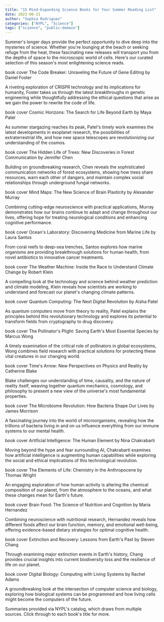 ```yaml
---
title: "15 Mind-Expanding Science Books for Your Summer Reading List"
date: 2023-06-21
author: "Sophia Rodriguez"
categories: ["NYPL", "Science"]
tags: ["science", "public-domain"]
---
```


Summer's longer days provide the perfect opportunity to dive deep into the mysteries of science. Whether you're lounging at the beach or seeking refuge from the heat, these fascinating new releases will transport you from the depths of space to the microscopic world of cells. Here's our curated selection of this season's most enlightening science reads.

book cover
The Code Breaker: Unraveling the Future of Gene Editing
by Daniel Foster

A riveting exploration of CRISPR technology and its implications for humanity, Foster takes us through the latest breakthroughs in genetic engineering while thoughtfully addressing the ethical questions that arise as we gain the power to rewrite the code of life.

book cover
Cosmic Horizons: The Search for Life Beyond Earth
by Maya Patel

As summer stargazing reaches its peak, Patel's timely work examines the latest developments in exoplanet research, the possibilities of extraterrestrial life, and how new space telescopes are revolutionizing our understanding of the cosmos.

book cover
The Hidden Life of Trees: New Discoveries in Forest Communication
by Jennifer Chen

Building on groundbreaking research, Chen reveals the sophisticated communication networks of forest ecosystems, showing how trees share resources, warn each other of dangers, and maintain complex social relationships through underground fungal networks.

book cover
Mind Maps: The New Science of Brain Plasticity
by Alexander Murray

Combining cutting-edge neuroscience with practical applications, Murray demonstrates how our brains continue to adapt and change throughout our lives, offering hope for treating neurological conditions and enhancing cognitive performance.

book cover
Ocean's Laboratory: Discovering Medicine from Marine Life
by Laura Santos

From coral reefs to deep-sea trenches, Santos explores how marine organisms are providing breakthrough solutions for human health, from novel antibiotics to innovative cancer treatments.

book cover
The Weather Machine: Inside the Race to Understand Climate Change
by Robert Klein

A compelling look at the technology and science behind weather prediction and climate modeling, Klein reveals how scientists are working to understand and forecast our planet's changing climate patterns.

book cover
Quantum Computing: The Next Digital Revolution
by Aisha Patel

As quantum computers move from theory to reality, Patel explains the principles behind this revolutionary technology and explores its potential to transform fields from cryptography to drug discovery.

book cover
The Pollinator's Plight: Saving Earth's Most Essential Species
by Marcus Wong

A timely examination of the critical role of pollinators in global ecosystems, Wong combines field research with practical solutions for protecting these vital creatures in our changing world.

book cover
Time's Arrow: New Perspectives on Physics and Reality
by Catherine Blake

Blake challenges our understanding of time, causality, and the nature of reality itself, weaving together quantum mechanics, cosmology, and philosophy to present a new view of the universe's most fundamental properties.

book cover
The Microbiome Revolution: How Bacteria Shape Our Lives
by James Morrison

A fascinating journey into the world of microorganisms, revealing how the trillions of bacteria living in and on us influence everything from our immune systems to our mental health.

book cover
Artificial Intelligence: The Human Element
by Nina Chakrabarti

Moving beyond the hype and fear surrounding AI, Chakrabarti examines how artificial intelligence is augmenting human capabilities while exploring the social and ethical implications of this technological revolution.

book cover
The Elements of Life: Chemistry in the Anthropocene
by Thomas Wright

An engaging exploration of how human activity is altering the chemical composition of our planet, from the atmosphere to the oceans, and what these changes mean for Earth's future.

book cover
Brain Food: The Science of Nutrition and Cognition
by Maria Hernandez

Combining neuroscience with nutritional research, Hernandez reveals how different foods affect our brain function, memory, and emotional well-being, offering evidence-based dietary strategies for optimal cognitive health.

book cover
Extinction and Recovery: Lessons from Earth's Past
by Steven Chang

Through examining major extinction events in Earth's history, Chang provides crucial insights into current biodiversity loss and the resilience of life on our planet.

book cover
Digital Biology: Computing with Living Systems
by Rachel Adams

A groundbreaking look at the intersection of computer science and biology, exploring how biological systems can be programmed and how living cells might become the computers of the future.

Summaries provided via NYPL's catalog, which draws from multiple sources. Click through to each book's title for more.
